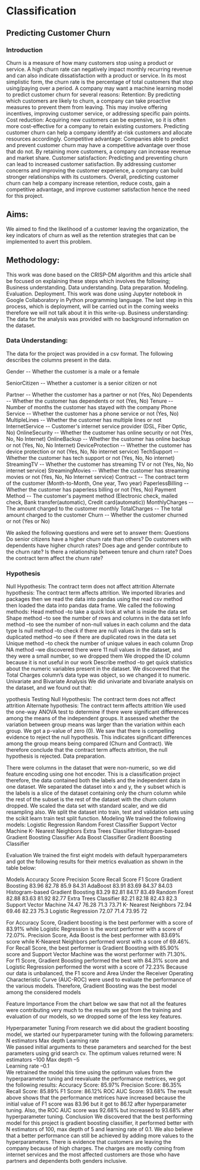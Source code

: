 # **Classification** 
## Predicting Customer Churn

### Introduction
Churn is a measure of how many customers stop using a product or service. A high churn rate can negatively impact monthly recurring revenue and can also indicate dissatisfaction with a product or service. In its most simplistic form, the churn rate is the percentage of total customers that stop using/paying over a period.
A company may want a machine learning model to predict customer churn for several reasons:
Retention: By predicting which customers are likely to churn, a company can take proactive measures to prevent them from leaving. This may involve offering incentives, improving customer service, or addressing specific pain points.
Cost reduction: Acquiring new customers can be expensive, so it is often more cost-effective for a company to retain existing customers. Predicting customer churn can help a company identify at-risk customers and allocate resources accordingly.
Competitive advantage: Companies able to predict and prevent customer churn may have a competitive advantage over those that do not. By retaining more customers, a company can increase revenue and market share.
Customer satisfaction: Predicting and preventing churn can lead to increased customer satisfaction. By addressing customer concerns and improving the customer experience, a company can build stronger relationships with its customers.
Overall, predicting customer churn can help a company increase retention, reduce costs, gain a competitive advantage, and improve customer satisfaction hence the need for this project.

## Aims:
We aimed to find the likelihood of a customer leaving the organization, the key indicators of churn as well as the retention strategies that can be implemented to avert this problem.
## Methodology:  
This work was done based on the CRISP-DM algorithm and this article shall be focused on explaining these steps which involves the following; 
Business understanding. 
Data understanding. 
Data preparation. 
Modeling. 
Evaluation. 
Deployment.
This work was done using Jupyter notebook in Google Collaboratory in Python programming language.
The last step in this process, which is deployment, will be carried out in the coming weeks therefore we will not talk about it in this write-up.
Business understanding:
The data for the analysis was provided with no background information on the dataset.

### Data Understanding:
The data for the project was provided in a csv format. The following describes the columns present in the data.

Gender -- Whether the customer is a male or a female

SeniorCitizen -- Whether a customer is a senior citizen or not

Partner -- Whether the customer has a partner or not (Yes, No)
Dependents -- Whether the customer has dependents or not (Yes, No)
Tenure -- Number of months the customer has stayed with the company
Phone Service -- Whether the customer has a phone service or not (Yes, No)
MultipleLines -- Whether the customer has multiple lines or not
InternetService -- Customer's internet service provider (DSL, Fiber Optic, No)
OnlineSecurity -- Whether the customer has online security or not (Yes, No, No Internet)
OnlineBackup -- Whether the customer has online backup or not (Yes, No, No Internet)
DeviceProtection -- Whether the customer has device protection or not (Yes, No, No internet service)
TechSupport -- Whether the customer has tech support or not (Yes, No, No internet)
StreamingTV -- Whether the customer has streaming TV or not (Yes, No, No internet service)
StreamingMovies -- Whether the customer has streaming movies or not (Yes, No, No Internet service)
Contract -- The contract term of the customer (Month-to-Month, One year, Two year)
PaperlessBilling -- Whether the customer has paperless billing or not (Yes, No)
Payment Method -- The customer's payment method (Electronic check, mailed check, Bank transfer(automatic), Credit card(automatic))
MonthlyCharges -- The amount charged to the customer monthly
TotalCharges -- The total amount charged to the customer
Churn -- Whether the customer churned or not (Yes or No)

We asked the following questions and were set to answer them:
Questions
Do senior citizens have a higher churn rate than others?
Do customers with dependents have higher church rates?
Does age and gender contribute to the churn rate?
Is there a relationship between tenure and churn rate?
Does the contract term affect the churn rate?

### Hypothesis
Null Hypothesis: The contract term does not affect attrition
Alternate hypothesis: The contract term affects attrition.
We imported libraries and packages then we read the data into pandas using the read csv method then loaded the data into pandas data frame.
We called the following methods:
Head method –to take a quick look at what is inside the data set
Shape method –to see the number of rows and columns in the data set
Info method –to see the number of non-null values in each column and the data type
Is null method –to check if there are null values in the data set
Is duplicated method –to see if there are duplicated rows in the data set
Unique method –to check the number of unique values in each column
Drop NA method –we discovered there were 11 null values in the dataset, and they were a small number, so we dropped them
We dropped the ID column because it is not useful in our work
Describe method –to get quick statistics about the numeric variables present in the dataset.
We discovered that the Total Charges column’s data type was object, so we changed it to numeric.
Univariate and Bivariate Analysis
We did univariate and bivariate analysis on the dataset, and we found out that:        

ypothesis Testing
Null Hypothesis: The contract term does not affect attrition
Alternate hypothesis: The contract term affects attrition
We used the one-way ANOVA test to determine if there were significant differences among the means of the independent groups. It assessed whether the variation between group means was larger than the variation within each group.
We got a p-value of zero (0). We saw that there is compelling evidence to reject the null hypothesis. This indicates significant differences among the group means being compared (Churn and Contract). We therefore conclude that the contract term affects attrition, the null hypothesis is rejected.
Data preparation.

There were columns in the dataset that were non-numeric, so we did feature encoding using one hot encoder.
This is a classification project therefore, the data contained both the labels and the independent data in one dataset. We separated the dataset into x and y, the y subset which is the labels is a slice of the dataset containing only the churn column while the rest of the subset is the rest of the dataset with the churn column dropped.
We scaled the data set with standard scaler, and we did resampling also.
We split the dataset into train, test and validation sets using the scikit learn train test split function.
Modeling
We trained the following models:
Logistic Regression
Random Forest Classifier
Support Vector Machine
K- Nearest Neighbors
Extra Trees Classifier
Histogram-based Gradient Boosting Classifier
Ada Boost Classifier
Gradient Boosting Classifier

Evaluation
We trained the first eight models with default hyperparameters and got the following results for their metrics evaluation as shown in the table below:

Models
Accuracy Score
Precision Score
Recall Score
F1 Score
Gradient Boosting
83.96
82.78
85.9
84.31
AdaBoost
83.91
83.69
84.37
84.03
Histogram-based Gradient Boosting
83.29
82.81
84.17
83.49
Random Forest
82.88
83.63
81.92
82.77
Extra Trees Classifier
82.21
82.18
82.43
82.3
Support Vector Machine
74.47
76.28
71.3
73.71
K- Nearest Neighbors
72.94
69.46
82.23
75.3
Logistic Regression
72.07
71.4
73.95
72



For Accuracy Score, Gradient boosting is the best performer with a score of 83.91% while Logistic Regression is the worst performer with a score of 72.07%.
Precision Score, Ada Boost is the best performer with 83.69% score while K-Nearest Neighbors performed worst with a score of 69.46%.
For Recall Score, the best performer is Gradient Boosting with 85.90% score and Support Vector Machine was the worst performer with 71.30%.
For f1 Score, Gradient Boosting performed the best with 84.31% score and Logistic Regression performed the worst with a score of 72.23%
Because our data is unbalanced, the F1 score and Area Under the Receiver Operating Characteristic Curve (AUC-ROC) were used to evaluate the performance of the various models.
Therefore, Gradient Boosting was the best model among the considered models

Feature Importance
From the chart below we saw that not all the features were contributing very much to the results we got from the training and evaluation of our models, so we dropped some of the less key features.
                 
Hyperparameter Tuning
From research we did about the gradient boosting model, we started our hyperparameter tuning with the following parameters:
N estimators
Max depth
Learning rate  
We passed initial arguments to these parameters and searched for the best parameters using grid search cv. The optimum values returned were:
N estimators –100 
Max depth –5  
Learning rate –0.1  
We retrained the model this time using the optimum values from the hyperparameter tuning and reevaluate the performance metrices, we got the following results:
Accuracy Score: 85.97% 
Precision Score: 86.35% 
Recall Score: 85.89% 
F1 Score: 86.12% 
ROC AUC Score: 93.68% 
The result above shows that the performance metrices have increased because the initial value of F1 score was 83.96 but it got to 86.12 after hyperparameter tuning. Also, the ROC AUC score was 92.68% but increased to 93.68% after hyperparameter tuning.
Conclusion
We discovered that the best performing model for this project is gradient boosting classifier, it performed better with N estimators of 100, max depth of 5 and learning rate of 0.1. We also believe that a better performance can still be achieved by adding more values to the hyperparameters.
There is evidence that customers are leaving the company because of high charges. The charges are mostly coming from internet services and the most affected customers are those who have partners and dependents both genders inclusive.


